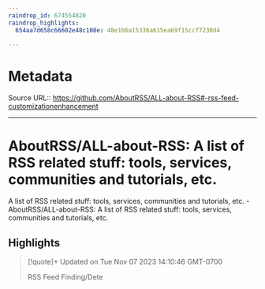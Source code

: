 ```yaml
---
raindrop_id: 674554820
raindrop_highlights:
  654aa7d658c66602e48c108e: 48e1b6a15336a615ea69f15ccf7230d4

---
```


# Metadata
Source URL:: https://github.com/AboutRSS/ALL-about-RSS#-rss-feed-customizationenhancement


---
# AboutRSS/ALL-about-RSS: A list of RSS related stuff: tools, services, communities and tutorials, etc.

A list of RSS related stuff: tools, services, communities and tutorials, etc. - AboutRSS/ALL-about-RSS: A list of RSS related stuff: tools, services, communities and tutorials, etc.

## Highlights

> [!quote]+ Updated on Tue Nov 07 2023 14:10:46 GMT-0700
>
> RSS Feed Finding/Dete
